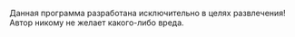 Данная программа разработана исключительно в целях развлечения!
Автор никому не желает какого-либо вреда.
